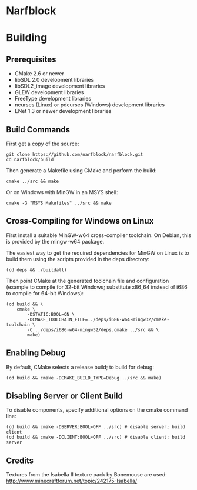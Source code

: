 Narfblock
=========

# Building

## Prerequisites

- CMake 2.6 or newer
- libSDL 2.0 development libraries
- libSDL2_image development libraries
- GLEW development libraries
- FreeType development libraries
- ncurses (Linux) or pdcurses (Windows) development libraries
- ENet 1.3 or newer development libraries

## Build Commands

First get a copy of the source:

	git clone https://github.com/narfblock/narfblock.git
	cd narfblock/build

Then generate a Makefile using CMake and perform the build:

	cmake ../src && make

Or on Windows with MinGW in an MSYS shell:

	cmake -G "MSYS Makefiles" ../src && make

## Cross-Compiling for Windows on Linux

First install a suitable MinGW-w64 cross-compiler toolchain.
On Debian, this is provided by the mingw-w64 package.

The easiest way to get the required dependencies for MinGW on Linux is to build them using the scripts provided in the deps directory:

	(cd deps && ./buildall)

Then point CMake at the generated toolchain file and configuration (example to compile for 32-bit Windows; substitute x86\_64 instead of i686 to compile for 64-bit Windows):

	(cd build && \
		cmake \
			-DSTATIC:BOOL=ON \
			-DCMAKE_TOOLCHAIN_FILE=../deps/i686-w64-mingw32/cmake-toolchain \
			-C ../deps/i686-w64-mingw32/deps.cmake ../src && \
			make)

## Enabling Debug

By default, CMake selects a release build; to build for debug:

	(cd build && cmake -DCMAKE_BUILD_TYPE=Debug ../src && make)

## Disabling Server or Client Build

To disable components, specify additional options on the cmake command line:

	(cd build && cmake -DSERVER:BOOL=OFF ../src) # disable server; build client
	(cd build && cmake -DCLIENT:BOOL=OFF ../src) # disable client; build server

## Credits

Textures from the Isabella II texture pack by Bonemouse are used: http://www.minecraftforum.net/topic/242175-Isabella/
